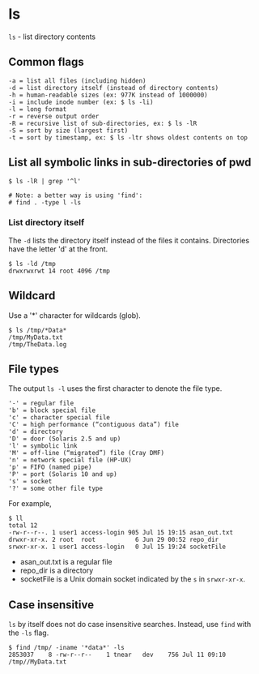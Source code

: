 # ls

`ls` - list directory contents

## Common flags
```
-a = list all files (including hidden)
-d = list directory itself (instead of directory contents)
-h = human-readable sizes (ex: 977K instead of 1000000)
-i = include inode number (ex: $ ls -li)
-l = long format
-r = reverse output order
-R = recursive list of sub-directories, ex: $ ls -lR
-S = sort by size (largest first)
-t = sort by timestamp, ex: $ ls -ltr shows oldest contents on top
```

## List all symbolic links in sub-directories of pwd
```
$ ls -lR | grep '^l'

# Note: a better way is using 'find':
# find . -type l -ls
```

### List directory itself
The `-d` lists the directory itself instead of the files it contains. Directories have the letter 'd' at the front.
```
$ ls -ld /tmp
drwxrwxrwt 14 root 4096 /tmp
```

## Wildcard
Use a '*' character for wildcards (glob).
```
$ ls /tmp/*Data*
/tmp/MyData.txt
/tmp/TheData.log
```

## File types
The output `ls -l` uses the first character to denote the file type.

```
'-' = regular file
'b' = block special file
'c' = character special file
'C' = high performance (“contiguous data”) file
'd' = directory
'D' = door (Solaris 2.5 and up)
'l' = symbolic link
'M' = off-line (“migrated”) file (Cray DMF)
'n' = network special file (HP-UX)
'p' = FIFO (named pipe)
'P' = port (Solaris 10 and up)
's' = socket
'?' = some other file type
```

For example,
```
$ ll
total 12
-rw-r--r--. 1 user1 access-login 905 Jul 15 19:15 asan_out.txt
drwxr-xr-x. 2 root  root           6 Jun 29 00:52 repo_dir
srwxr-xr-x. 1 user1 access-login   0 Jul 15 19:24 socketFile
```

- asan_out.txt is a regular file
- repo_dir is a directory
- socketFile is a Unix domain socket indicated by the `s` in `srwxr-xr-x`.

## Case insensitive
`ls` by itself does not do case insensitive searches. Instead, use `find` with the `-ls` flag.
```
$ find /tmp/ -iname '*data*' -ls
2853037    8 -rw-r--r--    1 tnear   dev    756 Jul 11 09:10 /tmp//MyData.txt
```
